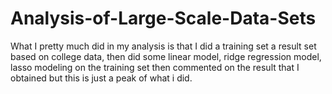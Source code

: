 # Analysis-of-Large-Scale-Data-Sets
What I pretty much did in my analysis is that I did a training set a result set based on college data, then did some linear model, ridge regression model, lasso modeling on the training set then commented on the result that I obtained but this is just a peak of what i did.
